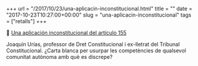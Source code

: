 +++
url = "/2017/10/23/una-aplicacin-inconstitucional.html"
title = ""
date = "2017-10-23T10:27:00+00:00"
slug = "una-aplicacin-inconstitucional"
tags = ["retalls"]
+++

📎 [Una aplicación inconstitucional del artículo 155](http://www.eldiario.es/tribunaabierta/aplicacion-inconstitucional-articulo_6_699990004.html)

Joaquín Urías, professor de Dret Constitucional i ex-lletrat del Tribunal Constitucional. ¿Carta blanca per usurpar les competències de qualsevol comunitat autònoma amb què es discrepe?
